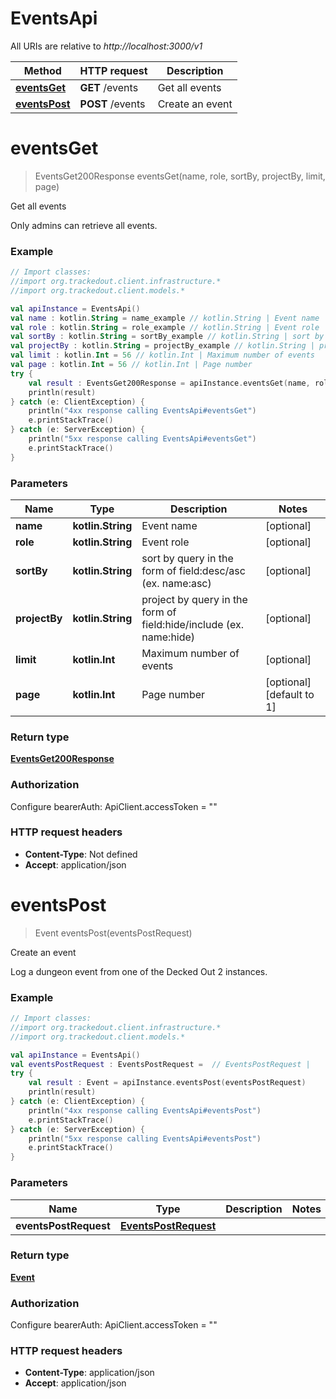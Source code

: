 # EventsApi

All URIs are relative to *http://localhost:3000/v1*

Method | HTTP request | Description
------------- | ------------- | -------------
[**eventsGet**](EventsApi.md#eventsGet) | **GET** /events | Get all events
[**eventsPost**](EventsApi.md#eventsPost) | **POST** /events | Create an event


<a id="eventsGet"></a>
# **eventsGet**
> EventsGet200Response eventsGet(name, role, sortBy, projectBy, limit, page)

Get all events

Only admins can retrieve all events.

### Example
```kotlin
// Import classes:
//import org.trackedout.client.infrastructure.*
//import org.trackedout.client.models.*

val apiInstance = EventsApi()
val name : kotlin.String = name_example // kotlin.String | Event name
val role : kotlin.String = role_example // kotlin.String | Event role
val sortBy : kotlin.String = sortBy_example // kotlin.String | sort by query in the form of field:desc/asc (ex. name:asc)
val projectBy : kotlin.String = projectBy_example // kotlin.String | project by query in the form of field:hide/include (ex. name:hide)
val limit : kotlin.Int = 56 // kotlin.Int | Maximum number of events
val page : kotlin.Int = 56 // kotlin.Int | Page number
try {
    val result : EventsGet200Response = apiInstance.eventsGet(name, role, sortBy, projectBy, limit, page)
    println(result)
} catch (e: ClientException) {
    println("4xx response calling EventsApi#eventsGet")
    e.printStackTrace()
} catch (e: ServerException) {
    println("5xx response calling EventsApi#eventsGet")
    e.printStackTrace()
}
```

### Parameters

Name | Type | Description  | Notes
------------- | ------------- | ------------- | -------------
 **name** | **kotlin.String**| Event name | [optional]
 **role** | **kotlin.String**| Event role | [optional]
 **sortBy** | **kotlin.String**| sort by query in the form of field:desc/asc (ex. name:asc) | [optional]
 **projectBy** | **kotlin.String**| project by query in the form of field:hide/include (ex. name:hide) | [optional]
 **limit** | **kotlin.Int**| Maximum number of events | [optional]
 **page** | **kotlin.Int**| Page number | [optional] [default to 1]

### Return type

[**EventsGet200Response**](EventsGet200Response.md)

### Authorization


Configure bearerAuth:
    ApiClient.accessToken = ""

### HTTP request headers

 - **Content-Type**: Not defined
 - **Accept**: application/json

<a id="eventsPost"></a>
# **eventsPost**
> Event eventsPost(eventsPostRequest)

Create an event

Log a dungeon event from one of the Decked Out 2 instances.

### Example
```kotlin
// Import classes:
//import org.trackedout.client.infrastructure.*
//import org.trackedout.client.models.*

val apiInstance = EventsApi()
val eventsPostRequest : EventsPostRequest =  // EventsPostRequest | 
try {
    val result : Event = apiInstance.eventsPost(eventsPostRequest)
    println(result)
} catch (e: ClientException) {
    println("4xx response calling EventsApi#eventsPost")
    e.printStackTrace()
} catch (e: ServerException) {
    println("5xx response calling EventsApi#eventsPost")
    e.printStackTrace()
}
```

### Parameters

Name | Type | Description  | Notes
------------- | ------------- | ------------- | -------------
 **eventsPostRequest** | [**EventsPostRequest**](EventsPostRequest.md)|  |

### Return type

[**Event**](Event.md)

### Authorization


Configure bearerAuth:
    ApiClient.accessToken = ""

### HTTP request headers

 - **Content-Type**: application/json
 - **Accept**: application/json

